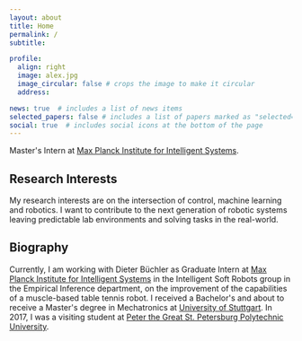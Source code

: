 ```yaml
---
layout: about
title: Home
permalink: /
subtitle:

profile:
  align: right
  image: alex.jpg
  image_circular: false # crops the image to make it circular
  address:

news: true  # includes a list of news items
selected_papers: false # includes a list of papers marked as "selected={true}"
social: true  # includes social icons at the bottom of the page
---
```

Master's Intern at [Max Planck Institute for Intelligent Systems](https://is.mpg.de/).

## Research Interests
My research interests are on the intersection of control, machine learning and robotics. I want to contribute to the next generation of robotic systems leaving predictable lab environments and solving tasks in the real-world.

## Biography
Currently, I am working with Dieter Büchler as Graduate Intern at [Max Planck Institute for Intelligent Systems](https://is.mpg.de/) in the Intelligent Soft Robots group in the Empirical Inference department, on the improvement of the capabilities of a muscle-based table tennis robot. I received a Bachelor's and about to receive a Master's degree in Mechatronics at [University of Stuttgart](https://www.uni-stuttgart.de/). In 2017, I was a visiting student at [Peter the Great St. Petersburg Polytechnic University](https://english.spbstu.ru/).
